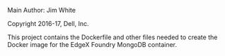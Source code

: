 Main Author:  Jim White

Copyright 2016-17, Dell, Inc.

This project contains the Dockerfile and other files needed to create the Docker image for the EdgeX Foundry MongoDB container.
